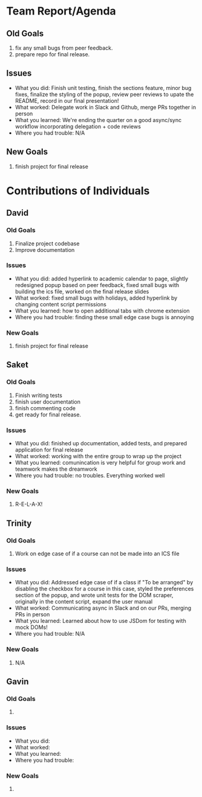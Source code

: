 # Team Report/Agenda
## Old Goals
1. fix any small bugs from peer feedback.
2. prepare repo for final release.
## Issues
- What you did: Finish unit testing, finish the sections feature, minor bug fixes, finalize the styling of the popup, review peer reviews to upate the README, record in our final presentation!
- What worked: Delegate work in Slack and Github, merge PRs together in person
- What you learned: We're ending the quarter on a good async/sync workflow incorporating delegation + code reviews
- Where you had trouble: N/A
## New Goals
1. finish project for final release

# Contributions of Individuals

## David
### Old Goals
1. Finalize project codebase
2. Improve documentation
### Issues
- What you did: added hyperlink to academic calendar to page, slightly redesigned popup based on peer feedback, fixed small bugs with building the ics file, worked on the final release slides
- What worked: fixed small bugs with holidays, added hyperlink by changing content script permissions
- What you learned: how to open additional tabs with chrome extension
- Where you had trouble: finding these small edge case bugs is annoying
### New Goals
1. finish project for final release

## Saket
### Old Goals
1. Finish writing tests
2. finish user documentation
3. finish commenting code
4. get ready for final release.
### Issues
- What you did: finished up documentation, added tests, and prepared application for final release
- What worked: working with the entire group to wrap up the project
- What you learned: comunincation is very helpful for group work and teamwork makes the dreamwork
- Where you had trouble: no troubles. Everything worked well
### New Goals
1. R-E-L-A-X!

## Trinity
### Old Goals
1. Work on edge case of if a course can not be made into an ICS file
### Issues
- What you did: Addressed edge case of if a class if "To be arranged" by disabling the checkbox for a course in this case, styled the preferences section of the popup, and wrote unit tests for the DOM scraper, originally in the content script, expand the user manual
- What worked: Communicating async in Slack and on our PRs, merging PRs in person
- What you learned: Learned about how to use JSDom for testing with mock DOMs!
- Where you had trouble: N/A
### New Goals
1. N/A

## Gavin
### Old Goals
1.
### Issues
- What you did:
- What worked:
- What you learned:
- Where you had trouble:
### New Goals
1. 

